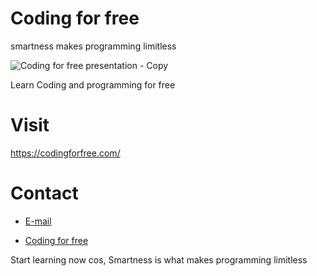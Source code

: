 # Coding for free
smartness makes programming limitless

![Coding for free presentation - Copy](https://user-images.githubusercontent.com/94104126/181477232-04a55844-ea55-495e-a8e9-df3f540addae.png)

Learn Coding and programming for free

# Visit
https://codingforfree.com/

# Contact
- [E-mail](Info@codingforfree.com)

- [Coding for free](https://codingforfree.com/)

Start learning now cos, Smartness is what makes programming limitless
